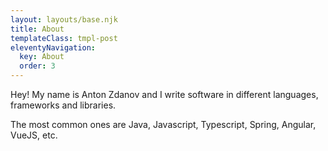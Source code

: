 ```yaml
---
layout: layouts/base.njk
title: About
templateClass: tmpl-post
eleventyNavigation:
  key: About
  order: 3
---
```


Hey! My name is Anton Zdanov and I write software in different languages, frameworks and libraries.

The most common ones are Java, Javascript, Typescript, Spring, Angular, VueJS, etc.
